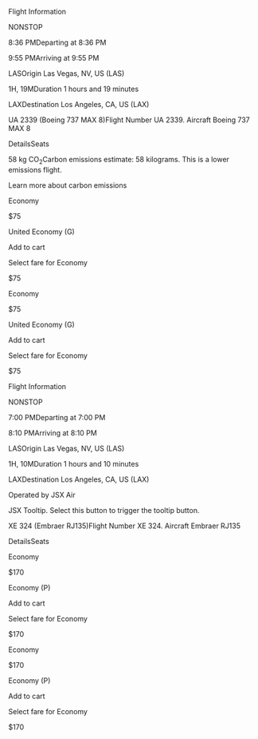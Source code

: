 Flight Information

NONSTOP

8:36 PMDeparting at 8:36 PM

9:55 PMArriving at 9:55 PM

LASOrigin Las Vegas, NV, US (LAS)

1H, 19MDuration 1 hours and 19 minutes

LAXDestination Los Angeles, CA, US (LAX)

UA 2339 (Boeing 737 MAX 8)Flight Number UA 2339. Aircraft Boeing 737 MAX 8

DetailsSeats

58 kg CO<sub>2</sub>Carbon emissions estimate: 58 kilograms. This is a lower emissions flight.

Learn more about carbon emissions

Economy

$75

United Economy (G)

Add to cart

Select fare for Economy

$75

Economy

$75

United Economy (G)

Add to cart

Select fare for Economy

$75

Flight Information

NONSTOP

7:00 PMDeparting at 7:00 PM

8:10 PMArriving at 8:10 PM

LASOrigin Las Vegas, NV, US (LAS)

1H, 10MDuration 1 hours and 10 minutes

LAXDestination Los Angeles, CA, US (LAX)

Operated by JSX Air

JSX Tooltip. Select this button to trigger the tooltip button.

XE 324 (Embraer RJ135)Flight Number XE 324. Aircraft Embraer RJ135

DetailsSeats

Economy

$170

Economy (P)

Add to cart

Select fare for Economy

$170

Economy

$170

Economy (P)

Add to cart

Select fare for Economy

$170